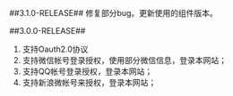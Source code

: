 ##3.1.0-RELEASE##
修复部分bug。更新使用的组件版本。

##3.0.0-RELEASE##
1. 支持Oauth2.0协议
2. 支持微信帐号登录授权，使用部分微信信息，登录本网站；
2. 支持QQ帐号登录授权，登录本网站；
3. 支持新浪微帐号来授权，登录本网站；
